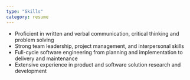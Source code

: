 ```yaml
---
type: "Skills"
category: resume
---
```


* Proficient in written and verbal communication, critical thinking and problem solving
* Strong team leadership, project management, and interpersonal skills
* Full-cycle software engineering from planning and implementation to delivery and maintenance
* Extensive experience in product and software solution research and development
